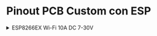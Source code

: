 # Pinout PCB Custom con ESP

<details>

<summary>ESP8266EX Wi-Fi 10A DC 7-30V</summary>

![ESP8266EX Wi-Fi 10A DC 7-30V](https://github.com/OxDAbit/Hello-HAA/blob/main/images/esp8266ex_relay.png)

Link de compra [Aliexpress](https://es.aliexpress.com/item/1005005898666081.html?srcSns=sns_Copy&spreadType=socialShare&bizType=ProductDetail&social_params=60445927939&aff_fcid=dcfbf295a73443eb89afef8bc32d33b6-1702911076319-00159-_EwFdjKv&tt=MG&aff_fsk=_EwFdjKv&aff_platform=default&sk=_EwFdjKv&aff_trace_key=dcfbf295a73443eb89afef8bc32d33b6-1702911076319-00159-_EwFdjKv&shareId=60445927939&businessType=ProductDetail&platform=AE&terminal_id=b617aa0a2ef84e3bb11b84931983d17a&afSmartRedirect=y&gatewayAdapt=glo2esp)

Pinout:

|ESP8266EX|PCB|Comentarios|
| ------- | - | --------- |
|RST|VCC||
|ENABLE|VCC||
|VCC|VCC||
|TX|P6 TX||
|RX|P6 RX||
|GPIO 5|GND||
|GPIO 0|P3 01|Jumper para activar boot mode|
|GPIO 15|GND||
|GPIO 4|Relay||

</details>
